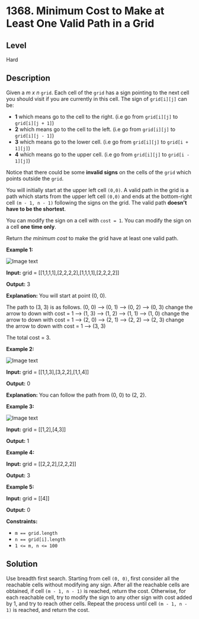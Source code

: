 # 1368. Minimum Cost to Make at Least One Valid Path in a Grid
## Level
Hard

## Description
Given a *m x n* `grid`. Each cell of the `grid` has a sign pointing to the next cell you should visit if you are currently in this cell. The sign of `grid[i][j]` can be:
* **1** which means go to the cell to the right. (i.e go from `grid[i][j]` to `grid[i][j + 1]`)
* **2** which means go to the cell to the left. (i.e go from `grid[i][j]` to `grid[i][j - 1]`)
* **3** which means go to the lower cell. (i.e go from `grid[i][j]` to `grid[i + 1][j]`)
* **4** which means go to the upper cell. (i.e go from `grid[i][j]` to `grid[i - 1][j]`)

Notice that there could be some **invalid signs** on the cells of the `grid` which points outside the `grid`.

You will initially start at the upper left cell `(0,0)`. A valid path in the grid is a path which starts from the upper left cell `(0,0)` and ends at the bottom-right cell `(m - 1, n - 1)` following the signs on the grid. The valid path **doesn't have to be the shortest**.

You can modify the sign on a cell with `cost = 1`. You can modify the sign on a cell **one time only**.

Return *the minimum cost* to make the grid have at least one valid path.

**Example 1:**

![Image text](https://assets.leetcode.com/uploads/2020/02/13/grid1.png)

**Input:** grid = [[1,1,1,1],[2,2,2,2],[1,1,1,1],[2,2,2,2]]

**Output:** 3

**Explanation:** You will start at point (0, 0).

The path to (3, 3) is as follows. (0, 0) --> (0, 1) --> (0, 2) --> (0, 3) change the arrow to down with cost = 1 --> (1, 3) --> (1, 2) --> (1, 1) --> (1, 0) change the arrow to down with cost = 1 --> (2, 0) --> (2, 1) --> (2, 2) --> (2, 3) change the arrow to down with cost = 1 --> (3, 3)

The total cost = 3.

**Example 2:**

![Image text](https://assets.leetcode.com/uploads/2020/02/13/grid2.png)

**Input:** grid = [[1,1,3],[3,2,2],[1,1,4]]

**Output:** 0

**Explanation:** You can follow the path from (0, 0) to (2, 2).

**Example 3:**

![Image text](https://assets.leetcode.com/uploads/2020/02/13/grid3.png)

**Input:** grid = [[1,2],[4,3]]

**Output:** 1

**Example 4:**

**Input:** grid = [[2,2,2],[2,2,2]]

**Output:** 3

**Example 5:**

**Input:** grid = [[4]]

**Output:** 0

**Constraints:**

* `m == grid.length`
* `n == grid[i].length`
* `1 <= m, n <= 100`

## Solution
Use breadth first search. Starting from cell `(0, 0)`, first consider all the reachable cells without modifying any sign. After all the reachable cells are obtained, if cell `(m - 1, n - 1)` is reached, return the cost. Otherwise, for each reachable cell, try to modify the sign to any other sign with cost added by 1, and try to reach other cells. Repeat the process until cell `(m - 1, n - 1)` is reached, and return the cost.
